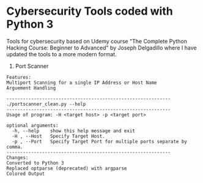 # Cybersecurity Tools coded with Python 3

Tools for cybersecurity based on Udemy course "The Complete Python Hacking Course: Beginner to Advanced" by Joseph Delgadillo where I have updated the tools to a more modern format.

1. Port Scanner
```
Features:
Multiport Scanning for a single IP Address or Host Name
Arguement Handling

------------------------------------------------------------
./portscanner_clean.py --help
------------------------------------------------------------
Usage of program: -H <target host> -p <target port>

optional arguments:
  -h, --help    show this help message and exit
  -H , --Host   Specify Target Host.
  -p , --Port   Specify Target Port for multiple ports separate by comma.
------------------------------------------------------------
Changes:
Converted to Python 3
Replaced optparse (deprecated) with argparse
Colored Output
```
